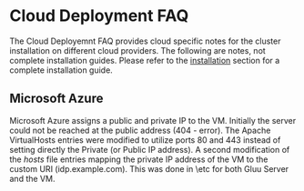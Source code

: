 # Cloud Deployment FAQ

The Cloud Deployemnt FAQ provides cloud specific notes for the cluster installation on different cloud providers. The following are notes, not complete installation guides. Please refer to the [installation](http://www.gluu.org/docs-cluster/admin-guide/installation/#installation) section for a complete installation guide.

## Microsoft Azure
Microsoft Azure assigns a public and private IP to the VM. Initially the server could not be reached at the public address (404 - error).
The Apache VirtualHosts entries were modified to utilize ports 80 and 443 instead of setting directly the Private (or Public IP address).
A second modification of the *hosts* file entries mapping the private IP address of the VM to the custom URI (idp.example.com).
This was done in \etc for both Gluu Server and the VM. 
